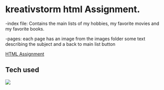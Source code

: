 # kreativstorm html Assignment.
-index file:
Contains the main lists of my hobbies, my favorite movies and my favorite books.

-pages:
each page has an image from the images folder some text describing the subject and a back to main list button 

<a href="https://petervol27.github.io/kreativstorm-html/" target="_blank">HTML Assignment</a>

## Tech used

<img src="https://img.shields.io/badge/HTML5-E34F26?style=for-the-badge&logo=html5&logoColor=white">
